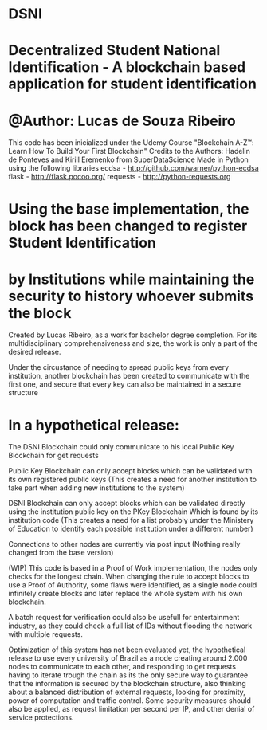 # DSNI
# Decentralized Student National Identification - A blockchain based application for student identification
# @Author: Lucas de Souza Ribeiro

This code has been inicialized under the Udemy Course "Blockchain A-Z™: Learn How To Build Your First Blockchain"
Credits to the Authors: Hadelin de Ponteves and Kirill Eremenko from SuperDataScience
Made in Python using the following libraries
ecdsa - http://github.com/warner/python-ecdsa
flask - http://flask.pocoo.org/
requests - http://python-requests.org

# Using the base implementation, the block has been changed to register Student Identification
# by Institutions while maintaining the security to history whoever submits the block
Created by Lucas Ribeiro, as a work for bachelor degree completion.
For its multidisciplinary comprehensiveness and size, the work is only a part of the desired release.

Under the circustance of needing to spread public keys from every institution, another blockchain has been created
to communicate with the first one, and secure that every key can also be maintained in a secure structure

# In a hypothetical release:
The DSNI Blockchain could only communicate to his local Public Key Blockchain for get requests

Public Key Blockchain can only accept blocks which can be validated with its own registered public keys
(This creates a need for another institution to take part when adding new institutions to the system)

DSNI Blockchain can only accept blocks which can be validated directly using the institution public key on the PKey Blockchain
Which is found by its institution code
(This creates a need for a list probably under the Ministery of Education to identify each possible institution under a different number)

Connections to other nodes are currently via post input (Nothing really changed from the base version)

(WIP)
This code is based in a Proof of Work implementation, the nodes only checks for the longest chain.
When changing the rule to accept blocks to use a Proof of Authority, some flaws were identified, as a single node could infinitely 
create blocks and later replace the whole system with his own blockchain.

A batch request for verification could also be usefull for entertainment industry, as they could check a full list of IDs without 
flooding the network with multiple requests.

Optimization of this system has not been evaluated yet, the hypothetical release to use every university of Brazil as a node
creating around 2.000 nodes to communicate to each other, and responding to get requests having to iterate trough the chain
as its the only secure way to guarantee that the information is secured by the blockchain structure, also thinking about 
a balanced distribution of external requests, looking for proximity, power of computation and traffic control.
Some security measures should also be applied, as request limitation per second per IP, and other denial of service protections.



